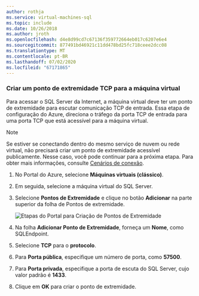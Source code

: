 ```yaml
---
author: rothja
ms.service: virtual-machines-sql
ms.topic: include
ms.date: 10/26/2018
ms.author: jroth
ms.openlocfilehash: d4e8d99cd7c67136f359772664eb017c6207e6e4
ms.sourcegitcommit: 877491bd46921c11dd478bd25fc718ceee2dcc08
ms.translationtype: MT
ms.contentlocale: pt-BR
ms.lasthandoff: 07/02/2020
ms.locfileid: "67171865"
---
```

### <a name="create-a-tcp-endpoint-for-the-virtual-machine"></a>Criar um ponto de extremidade TCP para a máquina virtual
Para acessar o SQL Server da Internet, a máquina virtual deve ter um ponto de extremidade para escutar comunicação TCP de entrada. Essa etapa de configuração do Azure, direciona o tráfego da porta TCP de entrada para uma porta TCP que está acessível para a máquina virtual.

> [!NOTE]
> Se estiver se conectando dentro do mesmo serviço de nuvem ou rede virtual, não precisará criar um ponto de extremidade acessível publicamente. Nesse caso, você pode continuar para a próxima etapa. Para obter mais informações, consulte [Cenários de conexão](../articles/virtual-machines/windows/sqlclassic/virtual-machines-windows-classic-sql-connect.md#connection-scenarios).
> 
> 

1. No Portal do Azure, selecione **Máquinas virtuais (clássico)**.
2. Em seguida, selecione a máquina virtual do SQL Server.
3. Selecione **Pontos de Extremidade** e clique no botão **Adicionar** na parte superior da folha de Pontos de extremidade.
   
    ![Etapas do Portal para Criação de Pontos de Extremidade](./media/virtual-machines-sql-server-connection-steps/portal-endpoint-creation.png)
4. Na folha **Adicionar Ponto de Extremidade**, forneça um **Nome**, como SQLEndpoint.
5. Selecione **TCP** para o **protocolo**.
6. Para **Porta pública**, especifique um número de porta, como **57500**.
7. Para **Porta privada**, especifique a porta de escuta do SQL Server, cujo valor padrão é **1433**.
8. Clique em **OK** para criar o ponto de extremidade.

